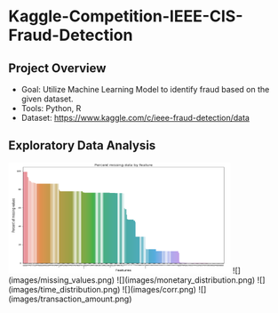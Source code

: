# Kaggle-Competition-IEEE-CIS-Fraud-Detection

## Project Overview

* Goal: Utilize Machine Learning Model to identify fraud based on the given dataset. 
* Tools: Python, R
* Dataset: https://www.kaggle.com/c/ieee-fraud-detection/data 

## Exploratory Data Analysis
<img src="images/missing_values.png" alt="alt text" width="400" height="200">
![](images/missing_values.png)
![](images/monetary_distribution.png)
![](images/time_distribution.png)
![](images/corr.png)
![](images/transaction_amount.png)
